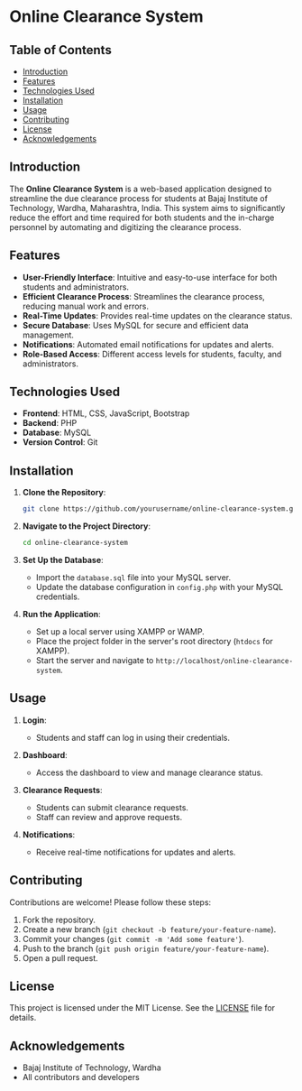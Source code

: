 
# Online Clearance System

## Table of Contents
- [Introduction](#introduction)
- [Features](#features)
- [Technologies Used](#technologies-used)
- [Installation](#installation)
- [Usage](#usage)
- [Contributing](#contributing)
- [License](#license)
- [Acknowledgements](#acknowledgements)

## Introduction
The **Online Clearance System** is a web-based application designed to streamline the due clearance process for students at Bajaj Institute of Technology, Wardha, Maharashtra, India. This system aims to significantly reduce the effort and time required for both students and the in-charge personnel by automating and digitizing the clearance process.

## Features
- **User-Friendly Interface**: Intuitive and easy-to-use interface for both students and administrators.
- **Efficient Clearance Process**: Streamlines the clearance process, reducing manual work and errors.
- **Real-Time Updates**: Provides real-time updates on the clearance status.
- **Secure Database**: Uses MySQL for secure and efficient data management.
- **Notifications**: Automated email notifications for updates and alerts.
- **Role-Based Access**: Different access levels for students, faculty, and administrators.

## Technologies Used
- **Frontend**: HTML, CSS, JavaScript, Bootstrap
- **Backend**: PHP
- **Database**: MySQL
- **Version Control**: Git

## Installation

1. **Clone the Repository**:
   ```bash
   git clone https://github.com/yourusername/online-clearance-system.git

2. **Navigate to the Project Directory**:
   ```bash
   cd online-clearance-system

3. **Set Up the Database**:
   - Import the `database.sql` file into your MySQL server.
   - Update the database configuration in `config.php` with your MySQL credentials.

4. **Run the Application**:
   - Set up a local server using XAMPP or WAMP.
   - Place the project folder in the server's root directory (`htdocs` for XAMPP).
   - Start the server and navigate to `http://localhost/online-clearance-system`.

## Usage

1. **Login**:
   - Students and staff can log in using their credentials.
   
2. **Dashboard**:
   - Access the dashboard to view and manage clearance status.
   
3. **Clearance Requests**:
   - Students can submit clearance requests.
   - Staff can review and approve requests.

4. **Notifications**:
   - Receive real-time notifications for updates and alerts.

## Contributing

Contributions are welcome! Please follow these steps:

1. Fork the repository.
2. Create a new branch (`git checkout -b feature/your-feature-name`).
3. Commit your changes (`git commit -m 'Add some feature'`).
4. Push to the branch (`git push origin feature/your-feature-name`).
5. Open a pull request.

## License

This project is licensed under the MIT License. See the [LICENSE](LICENSE) file for details.

## Acknowledgements

- Bajaj Institute of Technology, Wardha
- All contributors and developers
